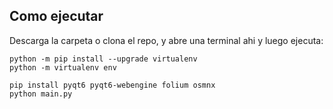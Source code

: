 ## Como ejecutar

Descarga la carpeta o clona el repo, y abre una terminal ahi y luego ejecuta:
```
python -m pip install --upgrade virtualenv
python -m virtualenv env

pip install pyqt6 pyqt6-webengine folium osmnx
python main.py
```
